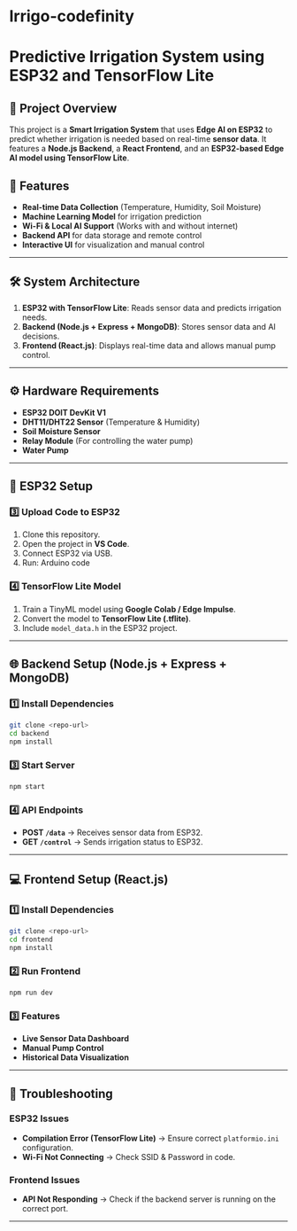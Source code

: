 # Irrigo-codefinity

# Predictive Irrigation System using ESP32 and TensorFlow Lite

## 📌 Project Overview
This project is a **Smart Irrigation System** that uses **Edge AI on ESP32** to predict whether irrigation is needed based on real-time **sensor data**. It features a **Node.js Backend**, a **React Frontend**, and an **ESP32-based Edge AI model using TensorFlow Lite**.

## 🚀 Features
- **Real-time Data Collection** (Temperature, Humidity, Soil Moisture)
- **Machine Learning Model** for irrigation prediction
- **Wi-Fi & Local AI Support** (Works with and without internet)
- **Backend API** for data storage and remote control
- **Interactive UI** for visualization and manual control

---

## 🛠️ System Architecture
1. **ESP32 with TensorFlow Lite**: Reads sensor data and predicts irrigation needs.
2. **Backend (Node.js + Express + MongoDB)**: Stores sensor data and AI decisions.
3. **Frontend (React.js)**: Displays real-time data and allows manual pump control.

---

## ⚙️ Hardware Requirements
- **ESP32 DOIT DevKit V1**
- **DHT11/DHT22 Sensor** (Temperature & Humidity)
- **Soil Moisture Sensor**
- **Relay Module** (For controlling the water pump)
- **Water Pump**

---

## 📌 ESP32 Setup 

### 3️⃣ Upload Code to ESP32
1. Clone this repository.
2. Open the project in **VS Code**.
3. Connect ESP32 via USB.
4. Run:
   Arduino code

### 4️⃣ TensorFlow Lite Model
1. Train a TinyML model using **Google Colab / Edge Impulse**.
2. Convert the model to **TensorFlow Lite (.tflite)**.
3. Include `model_data.h` in the ESP32 project.

---

## 🌐 Backend Setup (Node.js + Express + MongoDB)

### 1️⃣ Install Dependencies
```sh
git clone <repo-url>
cd backend
npm install
```

### 3️⃣ Start Server
```sh
npm start
```

### 4️⃣ API Endpoints
- **POST `/data`** → Receives sensor data from ESP32.
- **GET `/control`** → Sends irrigation status to ESP32.

---

## 💻 Frontend Setup (React.js)

### 1️⃣ Install Dependencies
```sh
git clone <repo-url>
cd frontend
npm install
```

### 2️⃣ Run Frontend
```sh
npm run dev
```

### 3️⃣ Features
- **Live Sensor Data Dashboard**
- **Manual Pump Control**
- **Historical Data Visualization**

---

## 🔧 Troubleshooting
### ESP32 Issues
- **Compilation Error (TensorFlow Lite)** → Ensure correct `platformio.ini` configuration.
- **Wi-Fi Not Connecting** → Check SSID & Password in code.

### Frontend Issues
- **API Not Responding** → Check if the backend server is running on the correct port.

---


